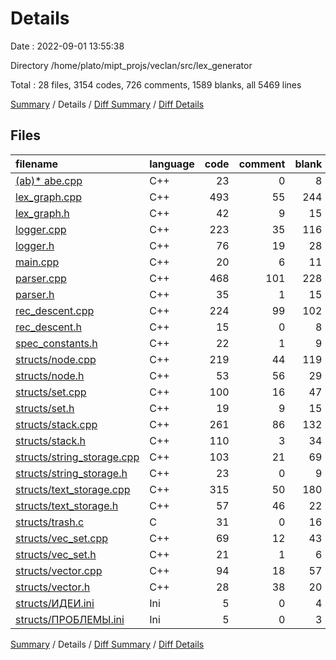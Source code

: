 # Details

Date : 2022-09-01 13:55:38

Directory /home/plato/mipt_projs/veclan/src/lex_generator

Total : 28 files,  3154 codes, 726 comments, 1589 blanks, all 5469 lines

[Summary](results.md) / Details / [Diff Summary](diff.md) / [Diff Details](diff-details.md)

## Files
| filename | language | code | comment | blank | total |
| :--- | :--- | ---: | ---: | ---: | ---: |
| [(ab)* abe.cpp](/(ab)*%20abe.cpp) | C++ | 23 | 0 | 8 | 31 |
| [lex_graph.cpp](/lex_graph.cpp) | C++ | 493 | 55 | 244 | 792 |
| [lex_graph.h](/lex_graph.h) | C++ | 42 | 9 | 15 | 66 |
| [logger.cpp](/logger.cpp) | C++ | 223 | 35 | 116 | 374 |
| [logger.h](/logger.h) | C++ | 76 | 19 | 28 | 123 |
| [main.cpp](/main.cpp) | C++ | 20 | 6 | 11 | 37 |
| [parser.cpp](/parser.cpp) | C++ | 468 | 101 | 228 | 797 |
| [parser.h](/parser.h) | C++ | 35 | 1 | 15 | 51 |
| [rec_descent.cpp](/rec_descent.cpp) | C++ | 224 | 99 | 102 | 425 |
| [rec_descent.h](/rec_descent.h) | C++ | 15 | 0 | 8 | 23 |
| [spec_constants.h](/spec_constants.h) | C++ | 22 | 1 | 9 | 32 |
| [structs/node.cpp](/structs/node.cpp) | C++ | 219 | 44 | 119 | 382 |
| [structs/node.h](/structs/node.h) | C++ | 53 | 56 | 29 | 138 |
| [structs/set.cpp](/structs/set.cpp) | C++ | 100 | 16 | 47 | 163 |
| [structs/set.h](/structs/set.h) | C++ | 19 | 9 | 15 | 43 |
| [structs/stack.cpp](/structs/stack.cpp) | C++ | 261 | 86 | 132 | 479 |
| [structs/stack.h](/structs/stack.h) | C++ | 110 | 3 | 34 | 147 |
| [structs/string_storage.cpp](/structs/string_storage.cpp) | C++ | 103 | 21 | 69 | 193 |
| [structs/string_storage.h](/structs/string_storage.h) | C++ | 23 | 0 | 9 | 32 |
| [structs/text_storage.cpp](/structs/text_storage.cpp) | C++ | 315 | 50 | 180 | 545 |
| [structs/text_storage.h](/structs/text_storage.h) | C++ | 57 | 46 | 22 | 125 |
| [structs/trash.c](/structs/trash.c) | C | 31 | 0 | 16 | 47 |
| [structs/vec_set.cpp](/structs/vec_set.cpp) | C++ | 69 | 12 | 43 | 124 |
| [structs/vec_set.h](/structs/vec_set.h) | C++ | 21 | 1 | 6 | 28 |
| [structs/vector.cpp](/structs/vector.cpp) | C++ | 94 | 18 | 57 | 169 |
| [structs/vector.h](/structs/vector.h) | C++ | 28 | 38 | 20 | 86 |
| [structs/ИДЕИ.ini](/structs/%D0%98%D0%94%D0%95%D0%98.ini) | Ini | 5 | 0 | 4 | 9 |
| [structs/ПРОБЛЕМЫ.ini](/structs/%D0%9F%D0%A0%D0%9E%D0%91%D0%9B%D0%95%D0%9C%D0%AB.ini) | Ini | 5 | 0 | 3 | 8 |

[Summary](results.md) / Details / [Diff Summary](diff.md) / [Diff Details](diff-details.md)